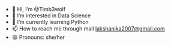 - 👋 Hi, I’m @Timb3wolf
- 👀 I’m interested in Data Science
- 🌱 I’m currently learning Python
- 📫 How to reach me through mail lakshanika2007@gmail.com
- 😄 Pronouns: she/her

<!---
Timb3wolf/Timb3wolf is a ✨ special ✨ repository because its `README.md` (this file) appears on your GitHub profile.
You can click the Preview link to take a look at your changes.
--->
